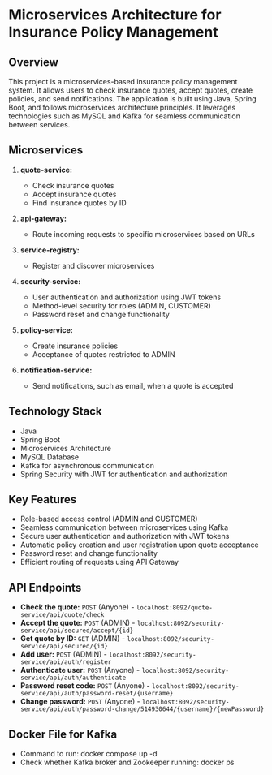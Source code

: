 # Microservices Architecture for Insurance Policy Management
## Overview

This project is a microservices-based insurance policy management system. It allows users to check insurance quotes, accept quotes, create policies, and send notifications. The application is built using Java, Spring Boot, and follows microservices architecture principles. It leverages technologies such as MySQL and Kafka for seamless communication between services.

## Microservices

1. **quote-service:**
    - Check insurance quotes
    - Accept insurance quotes
    - Find insurance quotes by ID

2. **api-gateway:**
    - Route incoming requests to specific microservices based on URLs

3. **service-registry:**
    - Register and discover microservices

4. **security-service:**
    - User authentication and authorization using JWT tokens
    - Method-level security for roles (ADMIN, CUSTOMER)
    - Password reset and change functionality

5. **policy-service:**
    - Create insurance policies
    - Acceptance of quotes restricted to ADMIN

6. **notification-service:**
    - Send notifications, such as email, when a quote is accepted

## Technology Stack

- Java
- Spring Boot
- Microservices Architecture
- MySQL Database
- Kafka for asynchronous communication
- Spring Security with JWT for authentication and authorization

## Key Features

- Role-based access control (ADMIN and CUSTOMER)
- Seamless communication between microservices using Kafka
- Secure user authentication and authorization with JWT tokens
- Automatic policy creation and user registration upon quote acceptance
- Password reset and change functionality
- Efficient routing of requests using API Gateway

## API Endpoints

- **Check the quote:** `POST` (Anyone) - `localhost:8092/quote-service/api/quote/check`
- **Accept the quote:** `POST` (ADMIN) - `localhost:8092/security-service/api/secured/accept/{id}`
- **Get quote by ID:** `GET` (ADMIN) - `localhost:8092/security-service/api/secured/{id}`
- **Add user:** `POST` (ADMIN) - `localhost:8092/security-service/api/auth/register`
- **Authenticate user:** `POST` (Anyone) - `localhost:8092/security-service/api/auth/authenticate`
- **Password reset code:** `POST` (Anyone) - `localhost:8092/security-service/api/auth/password-reset/{username}`
- **Change password:** `POST` (Anyone) - `localhost:8092/security-service/api/auth/password-change/514930644/{username}/{newPassword}`

## Docker File for Kafka
- Command to run: docker compose up -d
- Check whether Kafka broker and Zookeeper running: docker ps
